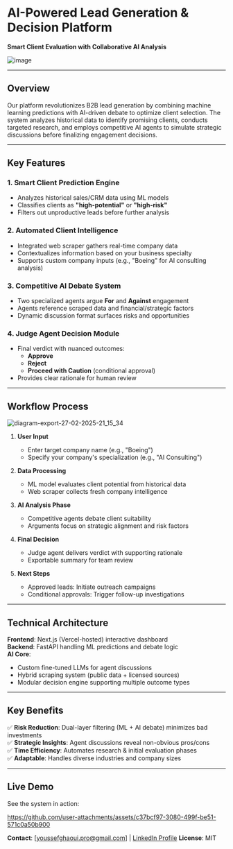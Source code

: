 # AI-Powered Lead Generation & Decision Platform  
**Smart Client Evaluation with Collaborative AI Analysis**

![image](https://github.com/user-attachments/assets/99f04afc-03d2-49e7-a0a8-931b0f63676d)

---

## Overview  
Our platform revolutionizes B2B lead generation by combining machine learning predictions with AI-driven debate to optimize client selection. The system analyzes historical data to identify promising clients, conducts targeted research, and employs competitive AI agents to simulate strategic discussions before finalizing engagement decisions.

---

## Key Features  

### 1. Smart Client Prediction Engine  
- Analyzes historical sales/CRM data using ML models  
- Classifies clients as **"high-potential"** or **"high-risk"**  
- Filters out unproductive leads before further analysis  

### 2. Automated Client Intelligence  
- Integrated web scraper gathers real-time company data  
- Contextualizes information based on your business specialty  
- Supports custom company inputs (e.g., "Boeing" for AI consulting analysis)  

### 3. Competitive AI Debate System  
- Two specialized agents argue **For** and **Against** engagement  
- Agents reference scraped data and financial/strategic factors  
- Dynamic discussion format surfaces risks and opportunities  

### 4. Judge Agent Decision Module  
- Final verdict with nuanced outcomes:  
  - **Approve**  
  - **Reject**  
  - **Proceed with Caution** (conditional approval)  
- Provides clear rationale for human review  

---

## Workflow Process 
![diagram-export-27-02-2025-21_15_34](https://github.com/user-attachments/assets/a1f4a08a-7555-4bf8-90a9-f8e40b797efa)

1. **User Input**  
   - Enter target company name (e.g., "Boeing")  
   - Specify your company's specialization (e.g., "AI Consulting")  

2. **Data Processing**  
   - ML model evaluates client potential from historical data  
   - Web scraper collects fresh company intelligence  

3. **AI Analysis Phase**  
   - Competitive agents debate client suitability  
   - Arguments focus on strategic alignment and risk factors  

4. **Final Decision**  
   - Judge agent delivers verdict with supporting rationale  
   - Exportable summary for team review  

5. **Next Steps**  
   - Approved leads: Initiate outreach campaigns  
   - Conditional approvals: Trigger follow-up investigations  

---

## Technical Architecture  
**Frontend**: Next.js (Vercel-hosted) interactive dashboard  
**Backend**: FastAPI handling ML predictions and debate logic  
**AI Core**:  
- Custom fine-tuned LLMs for agent discussions  
- Hybrid scraping system (public data + licensed sources)  
- Modular decision engine supporting multiple outcome types  

---

## Key Benefits  
✅ **Risk Reduction**: Dual-layer filtering (ML + AI debate) minimizes bad investments  
✅ **Strategic Insights**: Agent discussions reveal non-obvious pros/cons  
✅ **Time Efficiency**: Automates research & initial evaluation phases  
✅ **Adaptable**: Handles diverse industries and company sizes  

---

## Live Demo  
See the system in action:  
 

https://github.com/user-attachments/assets/c37bcf97-3080-499f-be51-571c0a50b900




**Contact**: [youssefghaoui.pro@gmail.com] | [LinkedIn Profile](https://www.linkedin.com/in/youssef-ghaoui-3a82a222a/)
**License**: MIT  
